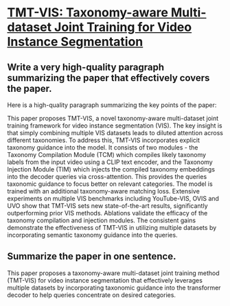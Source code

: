 # [TMT-VIS: Taxonomy-aware Multi-dataset Joint Training for Video Instance   Segmentation](https://arxiv.org/abs/2312.06630)

## Write a very high-quality paragraph summarizing the paper that effectively covers the paper.

 Here is a high-quality paragraph summarizing the key points of the paper:

This paper proposes TMT-VIS, a novel taxonomy-aware multi-dataset joint training framework for video instance segmentation (VIS). The key insight is that simply combining multiple VIS datasets leads to diluted attention across different taxonomies. To address this, TMT-VIS incorporates explicit taxonomy guidance into the model. It consists of two modules - the Taxonomy Compilation Module (TCM) which compiles likely taxonomy labels from the input video using a CLIP text encoder, and the Taxonomy Injection Module (TIM) which injects the compiled taxonomy embeddings into the decoder queries via cross-attention. This provides the queries taxonomic guidance to focus better on relevant categories. The model is trained with an additional taxonomy-aware matching loss. Extensive experiments on multiple VIS benchmarks including YouTube-VIS, OVIS and UVO show that TMT-VIS sets new state-of-the-art results, significantly outperforming prior VIS methods. Ablations validate the efficacy of the taxonomy compilation and injection modules. The consistent gains demonstrate the effectiveness of TMT-VIS in utilizing multiple datasets by incorporating semantic taxonomy guidance into the queries.


## Summarize the paper in one sentence.

 This paper proposes a taxonomy-aware multi-dataset joint training method (TMT-VIS) for video instance segmentation that effectively leverages multiple datasets by incorporating taxonomic guidance into the transformer decoder to help queries concentrate on desired categories.

